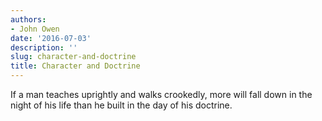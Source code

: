 ```yaml
---
authors:
- John Owen
date: '2016-07-03'
description: ''
slug: character-and-doctrine
title: Character and Doctrine
---
```

If a man teaches uprightly and walks crookedly, more will fall down in the night of his life than he built in the day of his doctrine.



